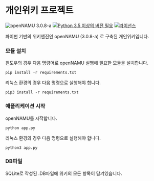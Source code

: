# 개인위키 프로젝트
![openNAMU 3.0.8-a](https://img.shields.io/badge/openNAMU-3.0.8-brightgreen.svg)
[![Python 3.5 이상의 버전 필요](https://img.shields.io/badge/python-3.5%20or%20higher-blue.svg)](https://python.org)
[![라이선스](https://img.shields.io/badge/license-BSD%203--Clause-lightgrey.svg)](./LICENSE)

파이썬 기반의 위키엔진인 openNAMU (3.0.8-a) 로 구축된 개인위키입니다.

### 모듈 설치

윈도우의 경우 다음 명령어로 openNAMU 실행에 필요한 모듈을 설치합니다.
```
pip install -r requirements.txt
```
리눅스 환경의 경우 다음 명령으로 실행해야 합니다.
```
pip3 install -r requirements.txt
```

### 애플리케이션 시작
openNAMU를 시작합니다.
```
python app.py
```
리눅스 환경의 경우 다음 명령으로 실행해야 합니다.
```
python3 app.py
```

### DB파일

SQLite로 작성된 .DB파일에 위키의 모든 항목이 담겨있습니다.
